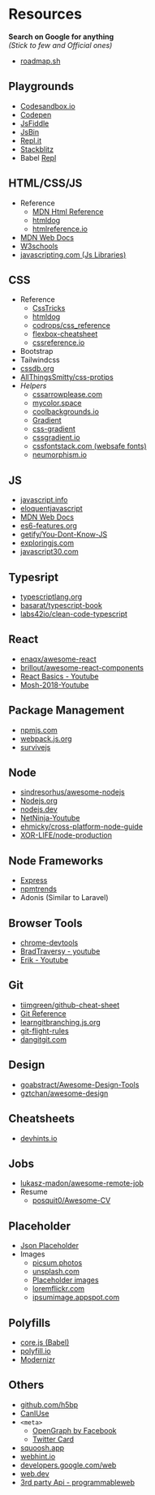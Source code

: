 # Resources

**Search on Google for anything** <br>
_(Stick to few and Official ones)_

- [roadmap.sh](https://roadmap.sh/)

## Playgrounds

- [Codesandbox.io](https://codesandbox.io)
- [Codepen](https://codepen.io/)
- [JsFiddle](https://jsfiddle.net/)
- [JsBin](https://jsbin.com)
- [Repl.it](https://repl.it/)
- [Stackblitz](https://stackblitz.com/)
- Babel [Repl](https://babeljs.io/en/repl)

## HTML/CSS/JS

- Reference
  - [MDN Html Reference](https://developer.mozilla.org/en-US/docs/Web/HTML/Element)
  - [htmldog](https://www.htmldog.com/references/html/)
  - [htmlreference.io](https://htmlreference.io/)
- [MDN Web Docs](https://developer.mozilla.org/en-US/)
- [W3schools](https://www.w3schools.com/)
- [javascripting.com (Js Libraries)](https://www.javascripting.com/)

## CSS

- Reference
  - [CssTricks](https://css-tricks.com/almanac/)
  - [htmldog](https://www.htmldog.com/references/css/)
  - [codrops/css_reference](https://tympanus.net/codrops/css_reference/)
  - [flexbox-cheatsheet](https://darekkay.com/dev/flexbox-cheatsheet.html)
  - [cssreference.io](https://cssreference.io/)
- Bootstrap
- Tailwindcss
- [cssdb.org](https://cssdb.org/)
- [AllThingsSmitty/css-protips](https://github.com/AllThingsSmitty/css-protips)
- _Helpers_
  - [cssarrowplease.com](https://cssarrowplease.com/)
  - [mycolor.space](https://mycolor.space/)
  - [coolbackgrounds.io](https://coolbackgrounds.io/)
  - [Gradient](https://www.colorzilla.com/gradient-editor/)
  - [css-gradient](https://www.css-gradient.com/)
  - [cssgradient.io](https://cssgradient.io/)
  - [cssfontstack.com (websafe fonts)](https://www.cssfontstack.com/)
  - [neumorphism.io](https://neumorphism.io/#ba6f4f)

## JS

- [javascript.info](https://javascript.info/)
- [eloquentjavascript](https://eloquentjavascript.net/)
- [MDN Web Docs](https://developer.mozilla.org/en-US/docs/Web/JavaScript)
- [es6-features.org](http://es6-features.org/)
- [getify/You-Dont-Know-JS](https://github.com/getify/You-Dont-Know-JS)
- [exploringjs.com](https://exploringjs.com/)
- [javascript30.com](https://javascript30.com/)

## Typesript

- [typescriptlang.org](https://www.typescriptlang.org/)
- [basarat/typescript-book](https://github.com/basarat/typescript-book)
- [labs42io/clean-code-typescript](https://github.com/labs42io/clean-code-typescript)

## React

- [enaqx/awesome-react](https://github.com/enaqx/awesome-react)
- [brillout/awesome-react-components](https://github.com/brillout/awesome-react-components)
- [React Basics - Youtube](https://www.youtube.com/playlist?list=PLe30vg_FG4OSw8SIcLVci-jB_-W1ZkLYp)
- [Mosh-2018-Youtube](https://www.youtube.com/watch?v=Ke90Tje7VS0)

## Package Management

- [npmjs.com](https://www.npmjs.com/)
- [webpack.js.org](https://webpack.js.org/)
- [survivejs](https://github.com/survivejs)

## Node

- [sindresorhus/awesome-nodejs](https://github.com/sindresorhus/awesome-nodejs)
- [Nodejs.org](https://nodejs.org/en/docs/)
- [nodejs.dev](https://nodejs.dev/)
- [NetNinja-Youtube](https://www.youtube.com/watch?v=w-7RQ46RgxU&list=PL4cUxeGkcC9gcy9lrvMJ75z9maRw4byYp&index=1)
- [ehmicky/cross-platform-node-guide](https://github.com/ehmicky/cross-platform-node-guide)
- [XOR-LIFE/node-production](https://github.com/XOR-LIFE/node-production)

## Node Frameworks

- [Express](https://expressjs.com/)
- [npmtrends](https://www.npmtrends.com/loopback-vs-koa-vs-fastify-vs-@nestjs/core-vs-restify-vs-hapi)
- Adonis (Similar to Laravel)

## Browser Tools

- [chrome-devtools](https://developers.google.com/web/tools/chrome-devtools)
- [BradTraversy - youtube](https://youtu.be/x4q86IjJFag)
- [Erik - Youtube](https://www.youtube.com/watch?v=ucWpMZoB7Jg)

## Git

- [tiimgreen/github-cheat-sheet](https://github.com/tiimgreen/github-cheat-sheet#readme)
- [Git Reference](https://git-scm.com/docs)
- [learngitbranching.js.org](https://learngitbranching.js.org/)
- [git-flight-rules](https://github.com/k88hudson/git-flight-rules)
- [dangitgit.com](https://dangitgit.com/)

## Design

- [goabstract/Awesome-Design-Tools](https://github.com/goabstract/Awesome-Design-Tools)
- [gztchan/awesome-design](https://github.com/gztchan/awesome-design)

## Cheatsheets

- [devhints.io](https://devhints.io/)

## Jobs

- [lukasz-madon/awesome-remote-job](https://github.com/lukasz-madon/awesome-remote-job#readme)
- Resume
  - [posquit0/Awesome-CV](https://github.com/posquit0/Awesome-CV)

## Placeholder

- [Json Placeholder](https://jsonplaceholder.typicode.com/)
- Images
  - [picsum.photos](https://picsum.photos/)
  - [unsplash.com](https://source.unsplash.com/)
  - [Placeholder images](https://via.placeholder.com/300)
  - [loremflickr.com](https://loremflickr.com/)
  - [ipsumimage.appspot.com](https://ipsumimage.appspot.com/40x360)

## Polyfills

- [core.js (Babel)](https://github.com/zloirock/core-js)
- [polyfill.io](https://polyfill.io/v3/)
- [Modernizr](https://github.com/Modernizr/Modernizr/wiki/HTML5-Cross-Browser-Polyfills)

## Others

- [github.com/h5bp](https://github.com/h5bp)
- [CanIUse](https://caniuse.com/)
- `<meta>`
  - [OpenGraph by Facebook](https://ogp.me/)
  - [Twitter Card](https://developer.twitter.com/en/docs/twitter-for-websites/cards/guides/getting-started)
- [squoosh.app](https://squoosh.app/)
- [webhint.io](https://webhint.io/)
- [developers.google.com/web](https://developers.google.com/web)
- [web.dev](https://web.dev/)
- [3rd party Api - programmableweb](https://www.programmableweb.com/category/all/apis)
